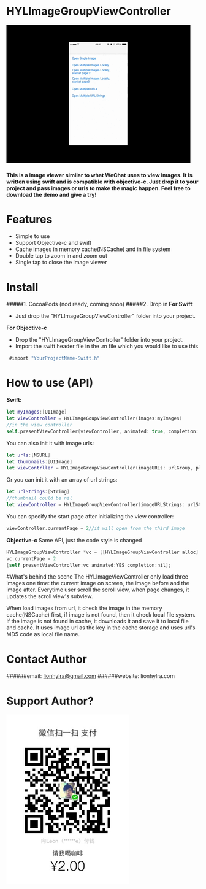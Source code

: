# HYLImageGroupViewController

![demo image](https://github.com/lionhylra/HYLImageGroupViewController/blob/master/Demo/demo.gif?raw=true)

#### This is a image viewer similar to what WeChat uses to view images. It is written using swift and is compatible with objective-c. Just drop it to your project and pass images or urls to make the magic happen. Feel free to download the demo and give a try!

# Features

 - Simple to use
 - Support Objective-c and swift
 - Cache images in memory cache(NSCache) and in file system
 - Double tap to zoom in and zoom out
 - Single tap to close the image viewer

# Install
#####1. CocoaPods
(nod ready, coming soon)
#####2. Drop in
**For Swift**

 - Just drop the "HYLImageGroupViewController" folder into your project.

**For Objective-c**

 - Drop the "HYLImageGroupViewController" folder into your project. 
 - Import the swift header file in the .m file which you would like to use this
```objective-c
 #import "YourProjectName-Swift.h"
```
 
# How to use (API)
**Swift:**
```swift
let myImages:[UIImage]
let viewController = HYLImageGoupViewController(images:myImages)
//in the view controller
self.presentViewController(viewController, animated: true, completion: nil)
```
You can also init it with image urls:
```swift
let urls:[NSURL]
let thumbnails:[UIImage]
let viewContrller = HYLImageGroupViewController(imageURLs: urlGroup, placeHolderImages: thumbnails)
```
Or you can init it with an array of url strings:
```swift
let urlStrings:[String]
//thumbnail could be nil
let viewController = HYLImageGroupViewController(imageURLStrings: urlStrings, placeHolderImages: nil)
```
You can specify the start page after initializing the view controller:
```swift
viewController.currentPage = 2//it will open from the third image
```
**Objective-c**
Same API, just the code style is changed
```objective-c
HYLImageGroupViewController *vc = [[HYLImageGroupViewController alloc] initWithImageURLs:urls placeHolderImages:placeholder];
vc.currentPage = 2
[self presentViewController:vc animated:YES completion:nil];
```

#What's behind the scene
The HYLImageViewController only load three images one time: the current image on screen, the image before and the image after.  Everytime user scroll the scroll view, when page changes, it updates the scroll view's subview.

When load images from url, it check the image in the memory cache(NSCache) first, if image is not found, then it check local file system. If the image is not found in cache, it downloads it and save it to local file and cache. It uses image url as the key in the cache storage and uses url's MD5 code as local file name.
# Contact Author
######email: lionhylra@gmail.com
######website: lionhylra.com

# Support Author?
![WeChat Pay QR code](https://github.com/lionhylra/HYLImageGroupViewController/blob/master/donate.jpg?raw=true)
